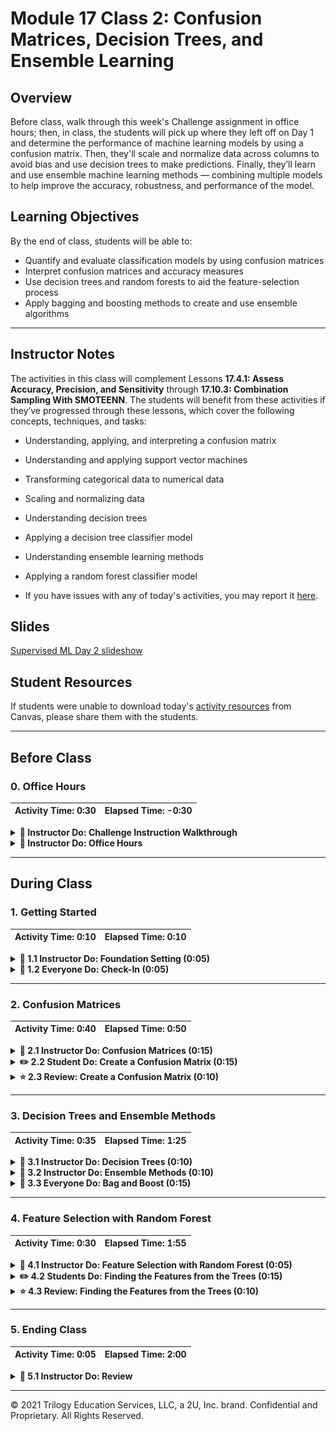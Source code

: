 # Module 17 Class 2: Confusion Matrices, Decision Trees, and Ensemble Learning

## Overview

Before class, walk through this week's Challenge assignment in office hours; then, in class, the students will pick up where they left off on Day 1 and determine the performance of machine learning models by using a confusion matrix. Then, they'll scale and normalize data across columns to avoid bias and use decision trees to make predictions. Finally, they’ll learn and use ensemble machine learning methods &mdash; combining multiple models to help improve the accuracy, robustness, and performance of the model.


## Learning Objectives

By the end of class, students will be able to:

* Quantify and evaluate classification models by using confusion matrices
* Interpret confusion matrices and accuracy measures 
* Use decision trees and random forests to aid the feature-selection process
* Apply bagging and boosting methods to create and use ensemble algorithms

- - -

## Instructor Notes

The activities in this class will complement Lessons **17.4.1: Assess Accuracy, Precision, and Sensitivity** through **17.10.3: Combination Sampling With SMOTEENN**. The students will benefit from these activities if they‘ve progressed through these lessons, which cover the following concepts, techniques, and tasks:  

  * Understanding, applying, and interpreting a confusion matrix 
  * Understanding and applying support vector machines
  * Transforming categorical data to numerical data
  * Scaling and normalizing data 
  * Understanding decision trees
  * Applying a decision tree classifier model
  * Understanding ensemble learning methods
  * Applying a random forest classifier model

* If you have issues with any of today's activities, you may report it [here](http://tiny.cc/BootCampFeedback).

## Slides

[Supervised ML Day 2 slideshow](https://docs.google.com/presentation/d/1ovy17kvMVyUXCPo9ExDwmSDGJXhBGZ_iTwmvAp4udZ0/edit?usp=sharing)

## Student Resources

If students were unable to download today's [activity resources](https://2u-data-curriculum-team.s3.amazonaws.com/data-viz-online-lesson-plans/17-Lessons/17-2-Student_Resources.zip) from Canvas, please share them with the students.

- - - 

## Before Class

### 0. Office Hours

| Activity Time: 0:30       |  Elapsed Time:     -0:30  |
|---------------------------|---------------------------|

<details>
  <summary><strong>📣 Instructor Do: Challenge Instruction Walkthrough</strong></summary>

Let the students know that the first few minutes of Office Hours will include a walkthrough of the Challenge requirements and rubric, as well as helpful tips they need in order to be successful.

Open the Challenge in Canvas and go through the high-level instructions and requirements with your class. Be sure to check for understanding.

Open the Rubric in Canvas and go through the Mastery column with your class, and show how it maps back to the requirements for each deliverable. Be sure to check for understanding.

Let them know that this Challenge has **four deliverables**. For the first three, they'll implement machine learning models using resampling and ensemble methods to address class imbalance and evaluate the performance of different machine learning models. For the last deliverable, they'll evaluate the performance of these models in a written analysis, and they’ll make a recommendation on whether any of the models should be used to predict credit risk.

The first deliverable, **Deliverable 1: Use Resampling Models to Predict Credit Risk**, requires the learners use resampling to evaluate three machine learning models to determine which is best at predicting credit risk. 

To complete this deliverable, they'll use the oversampling `RandomOverSampler` and `SMOTE` algorithms and then the undersampling `ClusterCentroids` algorithm.  For each algorithm, they'll resample the dataset, view the count of the target classes, train a logistic regression classifier, calculate the balanced accuracy score, generate a confusion matrix, and generate a classification report.

* We have provided the [credit risk resampling starter code](../../../01-Assignments/17-Supervised-Learning/Challenge/Resources/credit_risk_resampling_starter_code.ipynb) to assist the students with instructions on how to complete this deliverable. 

* Before they use the models, they'll have to create their training and target variables. Once they complete these steps, they can do the following for each machine learning algorithm: start by using the `LogisticRegression` classifier to make predictions and evaluate each model’s performance; then, calculate the accuracy score of the model, generate a confusion matrix, and print out the imbalanced classification report.

For the second deliverable, **Deliverable 2: Use the SMOTEENN Algorithm to Predict Credit Risks**, they'll use a combinatorial approach of over- and undersampling with the `SMOTEENN` algorithm to determine if the results are better at predicting credit risk than the resampling algorithms used in Deliverable 1. 

* There are instructions in the [credit risk resampling starter code](../../../01-Assignments/17-Supervised-Learning/Challenge/Resources/credit_risk_resampling_starter_code.ipynb) to assist the students with completing this deliverable.

* Using the same training and target variables, they'll perform the same steps as they did in Deliverable 1. 

For the third deliverable, **Deliverable 3: Use Ensemble Classifiers to Predict Credit Risk**, they'll train and compare two different ensemble classifiers, `BalancedRandomForestClassifier` and `EasyEnsembleClassifier`, to predict credit risk and evaluate each model.

* The students haven't been introduced to these models, but they are similar to the ones used in this module and Deliverables 1 and 2. 

* To assist the students, we have provided the [credit risk ensemble starter code](../../../01-Assignments/17-Supervised-Learning/Challenge/Resources/credit_risk_ensemble_starter_code.ipynb), which has step-by-step instructions and links to documentation with examples.

* To complete this deliverable, they'll have to create their training and target variables, and then for each machine learning algorithm, they'll use the `LogisticRegression` classifier to make predictions and evaluate each model’s performance. Then, they’ll calculate the accuracy score of the model, generate a confusion matrix, and print out the imbalanced classification report. 

* For the `BalancedRandomForestClassifier` algorithm, they'll also need to print the feature importance, sorted in descending order (from most to least important feature), along with the feature score. 

For **Deliverable 4: Written Report on the Credit Risk Analysis**, the students will be writing a report in the repository README.md file based on the performance of all the machine learning models.

In the **Results** section, using a bulleted list, the students will describe the results of the balanced accuracy, precision, and recall scores of all six machine learning models. They will need to use images of the results to support their conclusions.

In the **Summary** section, the students need to summarize the results of the machine learning models and recommend a model to use, if any. If they do not recommend any of the models, they'll need to justify their reasoning.

Encourage your class to begin the Challenge as soon as possible, if they haven’t already, and to use the Learning Assistants channel and the remainder of Office Hours with their instructional team for help as they progress through their work. If they feel like they need context to understand documentation or instructions throughout the week, this is where they can get it.

Open the floor to discussion and be sure to answer any questions they may have about the Challenge requirements before moving on to other areas of interest.

</details>

<details>
  <summary><strong>📣  Instructor Do: Office Hours</strong></summary>

For the remaining time, remind the students that this is their time to ask questions and get assistance from their instructional staff as they’re learning new concepts and working on the Challenge assignment.

Expect that students may ask for assistance with the following: 

* Challenge assignment 
* Further review on a particular subject
* Debugging assistance
* Help with computer issues
* Guidance with a particular tool

</details>


- - - 

## During Class 

### 1. Getting Started

| Activity Time:       0:10 |  Elapsed Time:      0:10  |
|---------------------------|---------------------------|

<details>
  <summary><strong>📣 1.1 Instructor Do: Foundation Setting (0:05)</strong></summary>

* Welcome students to class.

* Direct students to post individual questions in the Zoom chat to be addressed by you and your TAs at the end of class.

* Open the slideshow and use slides 1-6 to walk through the foundation setting with your class.

* **This Week - Supervised Machine Learning:** Talk through the key skills that students will learn this week, and let them know that they are building on their knowledge of machine learning and statistical analysis.

* **Today's Objectives:** Now, outline the concepts covered in today's lesson. Remind students that they can find the relevant activity files in the “Getting Ready for Class” page in their course content. 

</details>

<details>
  <summary><strong>🎉 1.2 Everyone Do: Check-In (0:05)</strong></summary>

* Ask the class the following questions and call on students for the answers:

    * **Q:** How are you feeling about your progress so far?

    * **A:** We are building on our statistical skills with supervised machine learning methods. It's important to look back and see what we’ve accomplished, and acknowledge that it's a lot! It’s also okay to feel overwhelmed as long as you don’t give up. The more you practice, the more comfortable you'll be coding.
    
    * **Q:** How comfortable do you feel with this topic? 

    * **A:** Let's do "fist to five" together. If you are not feeling confident, hold up a fist (0). If you feel very confident, hold up an open hand (5).

</details>



- - -

### 2. Confusion Matrices

| Activity Time:       0:40 |  Elapsed Time:      0:50  |
|---------------------------|---------------------------|

<details>
  <summary><strong>📣 2.1 Instructor Do: Confusion Matrices (0:15)</strong></summary>

* You can use slides 7 - 11 for the first part of this activity. 

* Explain that although accuracy is helpful, it's not the only measure that we want to consider when evaluating the performance of a classification model.

* Explain that confusion matrices help us get a bigger picture by showing the number of true positives, true negatives, false positives, and false negatives from a model's classification of the testing data.

* Show the students how to calculate accuracy from a confusion matrix. Point out that we can derive many other measures from the confusion matrix and that we'll discuss them in the next class.

* Open [01-Ins_Confusion-Matrices/Solved/Ins_Confusion_Matrix.ipynb](Activities/01-Ins_Confusion-Matrices/Solved/Ins_Confusion_Matrix.ipynb) in Jupyter Notebook. Then, go through the first seven cells, showing the students how to create a confusion matrix from a model's predictions based on testing data. 

* Make sure to go over the following points:

  * For this demonstration, we are generating some data with the sklearn function `makle_blobs`, which can be used to generate blobs of points with a Gaussian distribution.

  * Next, we begin validating our model. You can use slides 12 and 13 for the Q & A below. 
  
  * **Q:** Ask the students to list the steps we need to take to validate the model.
  
  * **A:** 
    1. Split the data into training and testing data. 
    2. Create the logistic regression model.
    3. Fit or train the model with our training data.
    4. Validate the model using the testing data. 

  * Now, we create a confusion matrix with the sklearn module `confusion_matrix`. 
  
* You can use **slides 14 - 27** for this portion of the activity. 

* Point out that a confusion matrix can give us a quick sense of the accuracy of a classification model, but it can also tell us how imbalanced the datasets are and whether the predictions skew too heavily toward false positives or false negatives.

* Use **slide 15** to remind the students of the formula for accuracy. This is the ratio of correct predictions to all predictions.

* Use **slides 16 - 19** to introduce precision and sensitivity/recall. Point out that while these concepts are similar, they measure different things. You might also want to point out that because machine learning has roots in many fields, many concepts have duplicate names. For example, people use "sensitivity" and "recall" to mean the same thing. Let the students know that we'll use "sensitivity" for the rest of the course.

* Explain the trade-offs between high precision and high sensitivity. Ask the students if they can think of examples where precision or sensitivity might have more importance. You can use **slides 20 - 23** to prompt the students with the following examples:

  * For a cancer screening test, more sensitivity probably has more importance than more precision. The idea is that more sensitivity increases the chances of finding true positives, and people can then follow up with a more precise test.

  * For spam detection, precision might have more importance. If a program marks an email as spam, we want it to really be spam.

* Use **slide 24** to introduce the F1 score as the balance between precision and sensitivity.

* Lastly, use **slides 25 and 26** to recap the measure formulas. 

* Run the last cell in the [01-Ins_Confusion-Matrices/Solved/Ins_Confusion_Matrix.ipynb](Activities/01-Ins_Confusion-Matrices/Solved/Ins_Confusion_Matrix.ipynb) file in Jupyter Notebook, and show that the classification report calculates the accuracy, precision, sensitivity, and F1 scores. 

* Use **slide 27** to emphasize that because the classification report doesn't know which class is positive and which is negative, it gives the scores for both classes, "0" and "1".

  ![The classification report showing the accuracy score, precision, recall and F1 for both classes](Images/01-blobs_classification_report.png)

* Send out the [01-Ins_Confusion-Matrices/Solved/Ins_Confusion_Matrix.ipynb](Activities/01-Ins_Confusion-Matrices/Solved/Ins_Confusion_Matrix.ipynb) file for students to refer to later.

* Ask the class the following questions and call on students for the answers:

    * **Q:** Where have we used this before?

    * **A:** The confusion matrix and classification report were covered in Lessons 17.4.1 and 17.4.2.

    * **Q:** How does this activity equip us for the Challenge?

    * **A:** We will need to understand and interpret the classification report of a confusion matrix in order to complete the Challenge.

    * **Q:** What can we do if we don't completely understand this?

    * **A:** We can refer to the lesson plan and reach out to the instructional team for help.

 * Take a moment to address any questions before moving on to the student activity.

</details>

<details>
  <summary><strong>✏️ 2.2 Student Do: Create a Confusion Matrix (0:15)</strong></summary>

* You can use slides 28 - 31 for this student activity and the review. 

* In this activity, the students will create a logistic regression model to predict the onset of diabetes within five years for at-risk patients in the 1988 Pima Diabetes dataset; they will then interpret the confusion matrix that the model produces.

* Make sure the students can download and open the [instructions](Activities/02-Stu_Confusion-Matrices/README.md), the [diabetes.csv](Activities/02-Stu_Confusion-Matrices/Resources/diabetes.csv), and the [Stu_Confusion-Matrix_starter.ipynb](Activities/02-Stu_Confusion-Matrices/Unsolved/Stu_Confusion-Matrix_starter.ipynb) files from the AWS link.

* Go over the instructions with the students and answer any questions before breaking the students out in groups. 

* Divide students into groups of 3-5. They should work on the solution by themselves, but they can talk to others in their group to get tips.

* Let students know that they may be asked to share and walk through their work at the end of the activity.

</details>

<details>
  <summary><strong> ⭐ 2.3 Review: Create a Confusion Matrix (0:10)</strong></summary>

 * Once time is up, ask for volunteers to walk through their solution. Remind them that it is perfectly alright if they didn't finish the activity. 

* To encourage participation, you can open the [Stu_Confusion-Matrix_starter.ipynb](Activities/02-Stu_Confusion-Matrices/Unsolved/Stu_Confusion-Matrix_starter.ipynb) file and ask the students to help you complete each part.

* If there are no volunteers, open up the solved [Stu_Confusion-Matrix.ipynb](Activities/02-Stu_Confusion-Matrices/Solved/Stu_Confusion-Matrix.ipynb).

* While highlighting the following steps, prompt the students by asking them what the next step would be. 

  * First, we extract the `y` values, which are the `Outcome` column. 

  * Then, we extract the `X` values, which are the remaining columns after we drop the `Outcome` column. 

  *  Next, we split the data into training and testing data.

  * Then, we create a logistic regression model, train the model with our training data, and validate the model with our testing data. 

  * After we create the confusion matrix, we extract the total positive, false positive, false negative, and total negative values to manually calculate the precision, sensitivity, and F1 scores.

    * There is no agreed-on formatting convention for confusion matrices. Some people put the predicted values in columns, and others use rows. Some people put the true positives in the top-left cell (that is, the cell in the first row and first column). Others&mdash;such as scikit-learn&mdash;use the bottom-right cell (that is, the cell in the last row and last column). So, we need to be careful when looking at the matrices. 

    * Go over the results with the students and check for understanding:

      * True positives (tp): 44 correctly predicted to have diabetes
      * True negatives (tn): 95 were correctly predicted to not have diabetes
      * False positives (fp): 28 were incorrectly predicted to have diabetes
      * False negatives (fn): 25 were incorrectly predicted to not have diabetes

  
  * Finally, print out the classification report and go over the results of the report. Point out that the dataset is rather small for today's standards, but the logistic regression model was good at predicting diabetes onset within 5 years. 

* Send out the [Stu_Confusion-Matrix.ipynb](Activities/02-Stu_Confusion-Matrices/Solved/Stu_Confusion-Matrix.ipynb) file for students to refer to later.

* Answer any questions before moving on to the next activity.


</details>



- - -

### 3. Decision Trees and Ensemble Methods

| Activity Time:       0:35 |  Elapsed Time:       1:25 |
|---------------------------|---------------------------|

<details>
  <summary><strong> 📣 3.1 Instructor Do: Decision Trees (0:10)</strong></summary>

* You can use slides 32 - 40 for this activity. 

* A decision tree encodes a series of true-or-false questions that we can interpret as `if-else` statements.

* A decision tree has a depth. This is the number of `if-else` statements that are encountered before a decision is made.

* Decision trees can become deep and complex, depending on the number of questions that have to be answered. Deep and complex trees tend to overfit to the data and don't generalize well, as the following image shows:

  ![A diagram of a deep and complex tree.](Images/02-tree.png)

* Open [Ins_Decision_Trees.ipynb](Activities/03-Ins_DecisionTrees/Solved/Ins_Decision_Trees.ipynb), and go through the scikit-learn implementation of a decision tree.

  * If you don't have `graphviz` and `pydotplus` installed, do the following:
    * `conda install python-graphviz` (This puts graphviz in your virtual environment's `Library`.)
    * `conda install -c conda-forge pydotplus`

* If you can't successfully install `graphviz` and `pydotplus`, open the following `iris.png` image:

  ![The iris.png image.](Images/02-iris.png)

* Whether you use the Jupyter Notebook or the PNG file, show how each node in the tree tries to split the data based on a criterion of the input data. The node at the top, or beginning, of the tree is the decision point that makes the biggest split. As the depth in the tree increases, the subnodes make more granular decisions.

* Point out that the training phase of the decision tree algorithm learns which features best split the data.

</details>

<details>
  <summary><strong> 📣 3.2 Instructor Do: Ensemble Methods (0:10)</strong></summary>

* You can use slides 41 - 46 to assist you in this activity. 

* Be sure to make the following two points: 
  * Decision trees can quickly become overly complicated
  * Anomalies in the training dataset can trick these trees. 
  
* A technique that makes decision trees more useful is aggregating.

* Explain that instead of trying to make one complicated algorithm, **aggregating** makes lots of simple algorithms and then takes the consensus. 
  * **Note:** The simple algorithms aren't very accurate on their own, but they can be very accurate when taken together.

* Open [Ensemble Methods.ipynb](Activities/04-Ins_Ensemble-Methods/Solved/Ensemble_Methods.ipynb). 

  * Let the students know that we'll be using an artificial classification dataset from scikit-learn. 
  
  * Create the decision tree model, and then point out two results. 
  
    * First, the testing set produces a decent score of 0.872. 
      * **NOTE:** Accuracy scores may vary a little bit with each run.
    * Second, however, the training-set score of 1.0 tells us that the tree is overfitting and that we’ve maximized how well the decision tree can perform.

* Introduce bagging by stepping through the code in the next cell. Point out that the `resample` line in the following code is where the bootstrapping happens:

  ```python
  clfs = []
  scores = []
  for i in range(50):
  
      # Sample the data for each new tree
      X_train_scaled_bootstrap, y_train_bootstrap = resample(X_train_scaled, y_train, random_state=i)
    
      # Create a decision tree and append it to our list of classifiers
      clf = DecisionTreeClassifier(random_state=i+200).fit(X_train_scaled_bootstrap, y_train_bootstrap)
      clfs.append(clf)
    
      # Take the median score of all the created classifiers
      y_preds = [clf.predict(X_test_scaled) for clf in clfs]
      y_pred = pd.DataFrame(y_preds).median().round()
      score = score = accuracy_score(y_test, y_pred)
      scores.append(score)

  plt.plot(scores)
  plt.show()
  print(f'score: {score}')
  ```

* Show that the plot of scores quickly increases as we add multiple trees and that the accuracy score goes up from 0.872 to 0.904. This aggregation technique is known as **bootstrap aggregation**, or **bagging**. Tell the students that "bagged decision trees" are known as **random forests**. Furthermore, we can implement them in scikit-learn by using `RandomForestClassifier()`.

* Remind the students that decision trees always try to make the best split. That's why we needed the **bootstrap**, or sampling, step to get different trees. We could go even further and let the trees randomly split. Point out that it might seem counterintuitive that aggregating weak models can lead to a stronger overall result. But by aggregating the models, the noise tends to cancel out, and the signal tends to amplify.

* Show that this plot of scores also quickly increases and that we improved our model to 0.924. Tell the students that this algorithm is known as **extremely randomized trees** and that we can implement it in scikit-learn by using `ExtraTreesClassifier()`. Point out that the trees in random forest and extremely randomized trees don't have any information about each other&mdash;they operate independently.

* Explain that **boosting** is another aggregation technique that adds weights to the observations that the previous learners classified poorly. In this way, each new learner depends on the one before it. One kind of boosting is known as **adaptive boosting**, which the sample code demonstrates. Let the students know that this algorithm is a bit more complicated than the previous two, so we're providing the code as a reference. It's not necessary to go over the code in depth in the class.

* Note that scikit-learn makes adaptive boosting available with `AdaBoostClassifier()`. Point out that in this case, **AdaBoost** did about as well as random forest.

* Send out the [04-Ins_Ensemble-Methods/Solved/Ensemble_Methods.ipynb](Activities/04-Ins_Ensemble-Methods/Solved/Ensemble_Methods.ipynb) file for students to refer to later.

* Ask the class the following questions and call on students for the answers:

    * **Q:** Where have we used this before?

    * **A:** 
      * Decision trees were covered in Lesson 17.7.1.
      * Ensemble learning using `RandomForestClassifier()` was covered in Lessons 17.8.1 - 17.8.3.
      * Bootstrap aggregation was covered in Lesson 17.9.1. 
      * Adaptive boosting was covered in Lesson 17.9.2.

    * **Q:** How does this activity equip us for the Challenge?

    * **A:** We will need to understand and use ensemble learning to complete the Challenge.

    * **Q:** What can we do if we don't completely understand this?

    * **A:** We can refer to the lesson plan and reach out to the instructional team for help.

 * Take a moment to address any questions before moving on to the student activity.

</details>

<details>
  <summary><strong>🎉 3.3 Everyone Do: Bag and Boost (0:15)</strong></summary>

* You can use slides 47 - 49 to introduce this activity. 

* In this activity, the students will apply three aggregate classifiers to predict diabetes for the Pima Diabetes dataset.

* Make sure the students can download and open the [instructions](Activities/05-Evr_Bag-and-Boost/README.md), the [diabetes.csv](Activities/02-Stu_Confusion-Matrices/Resources/diabetes.csv), and the [Bag_and_Boost_starter.ipynb](Activities/05-Evr_Bag-and-Boost/Unsolved/Bag_and_Boost_starter.ipynb) files from the AWS link. 

* Go over the instructions with the students and check for understanding.

* Have everyone open the [Bag_and_Boost_starter.ipynb](Activities/05-Evr_Bag-and-Boost/Unsolved/Bag_and_Boost_starter.ipynb) file, run the starter code to load the data, split the data into training and testing data, and import the `RandomForestClassifier`.  

* For the next 5 minutes, have the students work on fitting the random forest classifier model and printing a classification report and the training and testing scores. 

* Then, ask for volunteers to share their solution. If there are no volunteers, open the solved [Bag_and_Boost.ipynb](Activities/05-Evr_Bag-and-Boost/Solved/Bag_and_Boost.ipynb) file in Jupyter Notebook and go over the code for the `RandomForestClassifier`.

* Point out that the `RandomForestClassifier` has a perfect score on the training data and does reasonably well with predicting diabetes onset&mdash;with an accuracy of 81%, a precision of 0.78, and a recall of 0.67. 

* Then, repeat the process for the next two learning modules, `ExtraTreesClassifier` and `AdaBoostClassifier`. 

* Point out that the `ExtraTreesClassifier` module also has a perfect score on the training data and does reasonably well with predicting diabetes onset&mdash;with an accuracy of 79%. However, its precision of 0.73, recall of 0.65, and F1 of 0.69 mean that this classifier is missing a lot of individuals with diabetes. 

* Mention that both the random forest and extremely randomized trees models get perfect scores on the training data because they overfit to the data in the training model.

* With the `AdaBoostClassifier` model, the training score is similar to its testing score even though it has an accuracy of 79%, a precision of 0.73, and a recall of 0.65.  

* Next, go over the bonus activity and run the code. Point out that the AdaBoost model has a training score that's similar to its testing score, so we explore using AdaBoost with different parameters, such as increasing the number (or depth) of trees and decreasing the learning rate to improve performance. 

  * **Note:** The `n_estimators` is the number of trees. As we increase the number of trees, it is best to decrease the learning rate to avoid overfitting. 

* Point out that as we increase the number of trees&mdash;or increase the number of trees and decrease the learning rate&mdash;the performance of the ensemble classifier doesn't change. 

* If time permits, discuss what may be causing these issues. 

* Send out the [05-Evr_Bag-and-Boost/Solved/Bag_and_Boost.ipynb](Activities/05-Evr_Bag-and-Boost/Solved/Bag_and_Boost.ipynb) file for students to refer to later.

* Answer any questions before moving on to the next activity.

</details>



- - -

### 4.  Feature Selection with Random Forest

| Activity Time:       0:30 |  Elapsed Time:      1:55  |
|---------------------------|---------------------------|

<details>
  <summary><strong> 📣 4.1 Instructor Do: Feature Selection with Random Forest (0:05)</strong></summary>

* You can use slides 50 - 57 to introduce the concept of feature selection, and then explain how we can use random forest for feature selection.

* Open [RandomForest-Feature-Selection.ipynb](Activities/06-Ins_Forest-Features/Solved/RandomForest-Feature-Selection.ipynb). Point out that we create a classification with 50 features&mdash;however, only 5 of them are informative, as the following code shows:

  ```python
  # Create data
  X, y = make_classification(random_state=1, n_features=50, n_informative=5, n_redundant=0)
  ```

* Fit the `RandomForestClassifier()` to the data. After the model has been fit, show that `clf.feature_importances_` has a score for the importance of each feature according to the model. To get a sense of the numbers, we can use a bar chart to visualize their relative magnitudes.

* Demonstrate that we can use `SelectFromModel()` and `get_support()` to automatically select features from a random forest model.

* Point out that we can use feature selection for any model and that we'll demonstrate this with a logistic regression. When fit to the original data, the logistic regression gets a training score of 1.0 (that is, it overfits). Also, it gets a testing score of only 0.68. After using the features that random forest selects, the score improves to 0.84.

* Send out the [06-Ins_Forest-Features/Solved/RandomForest-Feature-Selection.ipynb](Activities/06-Ins_Forest-Features/Solved/RandomForest-Feature-Selection.ipynb) file for students to refer to later.

* Ask the class the following questions and call on students for the answers:

    * **Q:** Where have we used this before?

    * **A:** We have not covered feature selection in this module, but it is good to know how to fine tune our data to make our models more robust. 

    * **Q:** How does this activity equip us for the Challenge?

    * **A:** We will not need to use feature selection to complete the Challenge.

    * **Q:** What can we do if we don't completely understand this?

    * **A:** We can refer to the lesson plan and reach out to the instructional team for help.

 * Take a moment to address any questions before moving on to the student activity.

</details>

<details>
  <summary><strong> ✏️ 4.2 Students Do: Finding the Features from the Trees (0:15)</strong></summary>

* You can use slides 58 - 61 for this activity. 

* In this activity, the students find the important features for predicting arrhythmia in heartbeats.

* Make sure the students can download and open the [instructions](Activities/07-Stu_Forest-Feature-Selection/README.md), the [arrhythmia.csv](Activities/07-Stu_Forest-Feature-Selection/Resources/arrhythmia.csv), and the [RandomForest-Feature-Selection_starter.ipynb](Activities/07-Stu_Forest-Feature-Selection/Unsolved/RandomForest-Feature-Selection_starter.ipynb) files from the AWS link.

* Go over the instructions with the students and answer any questions before breaking the students out in groups. 

* Divide students into groups of 3-5. They should work on the solution by themselves, but they can talk to others in their group to get tips.

* Let students know that they may be asked to share and walk through their work at the end of the activity.

</details>

<details>
  <summary><strong> ⭐ 4.3 Review: Finding the Features from the Trees (0:10) </strong></summary>

* Once time is up, ask for volunteers to walk through their solution. Remind them that it is perfectly alright if they didn't finish the activity.

* To encourage participation, you can open the [RandomForest-Feature-Selection_starter.ipynb](Activities/07-Stu_Forest-Feature-Selection/Unsolved/RandomForest-Feature-Selection_starter.ipynb) file and ask the students to help you complete each part.

* If there are no volunteers, open up the solved [RandomForest-Feature-Selection.ipynb](Activities/07-Stu_Forest-Feature-Selection/Solved/RandomForest-Feature-Selection.ipynb) and highlight the following:

  * After we split our data into training and testing sets, we fit our training data to the `RandomForestClassifier()`, and print out the training and testing scores.

    ```python
    clf = RandomForestClassifier(random_state=1, n_estimators=500).fit(X_train_scaled, y_train)
    print(f'Training Score: {clf.score(X_train_scaled, y_train)}')
    print(f'Testing Score: {clf.score(X_test_scaled, y_test)}')
    ```
  
  * After the model has been fit, we get the important features using the follwoing code:
  
    ```python
     feature_importances = clf.feature_importances_
    ```
  
  * Then, we use the code provided in the cell to plot the most important features of the model.

    ```python
      from sklearn.feature_selection import SelectFromModel
      sel = SelectFromModel(clf)
      sel.fit(X_train_scaled, y_train)
    ```
  
  * Next, we use the selection model to create a dataset with only the selected features, then create a logistic regression model and fit it to the original dataset to get training and testing scores. 

  * Then, use another logistic regression model and fit it to the new dataset with the selected features to get training and testing scores. 

  * Comparing the two sets of scores, the training score drops slightly on the dataset with the selected features, so the model is not over- or underfitting the training data. Fitting to the smaller dataset with the selected features has less noisy parameters to confuse the model, and we end up with a slightly more accurate model using the selected features.  

* Send out the [07-Stu_Forest-Feature-Selection/Solved/RandomForest-Feature-Selection.ipynb](Activities/07-Stu_Forest-Feature-Selection/Solved/RandomForest-Feature-Selection.ipynb) file for students to refer to later.

* Answer any questions before ending class.

</details>



- - -

### 5. Ending Class 

| Activity Time:       0:05 |  Elapsed Time:      2:00  |
|---------------------------|---------------------------|

<details>
  <summary><strong>📣  5.1 Instructor Do: Review </strong></summary>

* Before ending class, review the skills that were covered today and mention where in the module these skills are used: 
  * The confusion matrix and classification reports were covered in **Lesson 17.4.1** and **Lesson 17.4.2**.
  * Decision trees were covered in **Lesson 17.7.1**.
  * Ensemble learning using `RandomForestClassifier()` was covered in **Lessons 17.8.1 - 17.8.3**.
  * Bootstrap aggregation was covered in **Lesson 17.9.1**.
  * Adaptive boosting was covered in **Lesson 17.9.2**.
.

* Answer any questions the students may have.

</details>



- - - 

© 2021 Trilogy Education Services, LLC, a 2U, Inc. brand.  Confidential and Proprietary.  All Rights Reserved.
